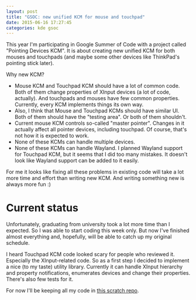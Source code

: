 ```yaml
---
layout: post
title: "GSOC: new unified KCM for mouse and touchpad"
date: 2015-06-16 17:27:45
categories: kde gsoc
---
```


This year I'm participating in Google Summer of Code with a project called "Pointing Devices KCM". It is about creating new unified KCM for both mouses and touchpads (and maybe some other devices like ThinkPad's pointing stick later).

Why new KCM?

- Mouse KCM and Touchpad KCM should have a lot of common code. Both of them change properties of XInput devices (a lot of code, actually). And touchpads and mouses have few common properties. Currently, every KCM implements things its own way.
- Also, I think that Mouse and Touchpad KCMs should have similar UI. Both of them should have the "testing area". Or both of them shouldn't.
- Current mouse KCM controls so-called "master pointer". Changes in it actually affect all pointer devices, including touchpad. Of course, that's not how it is expected to work.
- None of these KCMs can handle multiple devices.
- None of these KCMs can handle Wayland. I planned Wayland support for Touchpad KCM, but it seems that I did too many mistakes. It doesn't look like Wayland support can be added to it easily.

For me it looks like fixing all these problems in existing code will take a lot more time and effort than writing new KCM. And writing something new is always more fun :)

# Current status

Unfortunately, graduating from university took a lot more time than I expected. So I was able to start coding this week only. But now I've finished almost everything and, hopefully, will be able to catch up my original schedule.

I heard Touchpad KCM code looked scary for people who reviewed it. Especially the XInput-related code. So as a first step I decided to implement a nice (to my taste) utility library. Currently it can handle XInput hierarchy and property notifications, enumerates devices and change their properties. There's also few tests for it.

For now I'll be keeping all my code in [this scratch repo](http://quickgit.kde.org/?p=scratch%2Falexandermezin%2Fpointing-devices-kcm.git).
